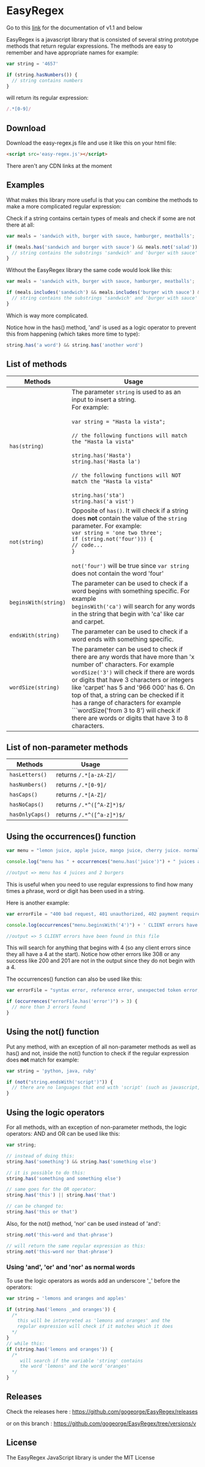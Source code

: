 # EasyRegex

<!-- add a gif -->

Go to this [link](https://github.com/gogeorge/EasyRegex/blob/master/README-v1.md) for the documentation of v1.1 and below

EasyRegex is a javascript library that is consisted of several string prototype methods that return regular expressions. The methods are easy to remember and have appropriate names for example:

```javascript
var string = '4657'

if (string.hasNumbers()) {
  // string contains numbers
}
```

will return its regular expression:

```javascript
/.*[0-9]/
```

## Download


Download the easy-regex.js file and use it like this on your html file:

```html
<script src='easy-regex.js'></script>
```

There aren't any CDN links at the moment


## Examples


What makes this library more useful is that you can combine the methods to make a more complicated regular expression:

Check if a string contains certain types of meals and check if some are not there at all:

```javascript
var meals = 'sandwich with, burger with sauce, hamburger, meatballs';

if (meals.has('sandwich and burger with sauce') && meals.not('salad')) {
  // string contains the substrings 'sandwich' and 'burger with sauce' but not the substring/word 'salad'
}
```

Without the EasyRegex library the same code would look like this:

```javascript
var meals = 'sandwich with, burger with sauce, hamburger, meatballs';

if (meals.includes('sandwich') && meals.includes('burger with sauce') && meals.match(/.*^(?!.*salad).*$/)) {
  // string contains the substrings 'sandwich' and 'burger with sauce' but not the substring/word 'salad'
}
```

Which is way more complicated.

<!-- link to logic operator title -->

Notice how in the has() method, 'and' is used as a logic operator to prevent this from happening (which takes more time to type):
```javascript
string.has('a word') && string.has('another word')
```

## List of methods
<!-- 
  content of the table:
  - has()
  - not()
  - beginsWith()
  - endsWith()
  - wordSize()
-->

| Methods  | Usage |
| ------------- | ------------- |
|```has(string)```| The parameter ```string``` is used to as an input to insert a string. <br />For example: <br /> <br />```var string = "Hasta la vista";```<br /><br />```// the following functions will match the "Hasta la vista"```<br /><br />```string.has('Hasta')```<br />```string.has('Hasta la')```<br /><br />```// the following functions will NOT match the "Hasta la vista"``` <br /><br />```string.has('sta')``` <br />```string.has('a vist')```|
|```not(string)```| Opposite of ```has()```. It will check if a string does **not** contain the value of the ```string``` parameter. For example: <br /> ```var string = 'one two three';``` <br /> ```if (string.not('four'))) {```<br /> ```// code...``` <br /> ```}``` <br /><br /> ```not('four')``` will be true since ```var string``` does not contain the word 'four' |
|```beginsWith(string)```| The parameter can be used to check if a word begins with something specific. For example <br /> ```beginsWith('ca')``` will search for any words in the string that begin with 'ca' like car and carpet. |
|```endsWith(string)```| The parameter can be used to check if a word ends with something specific. |
|```wordSize(string)```| The parameter can be used to check if there are any words that have more than 'x number of' characters. For example <br /> ```wordSize('3')``` will check if there are words or digits that have 3 characters or integers like 'carpet' has 5 and '966 000' has 6. On top of that, a string can be checked if it has a range of characters for example ```wordSize('from 3 to 8') will check if there are words or digits that have 3 to 8 characters. |
 <!-- check if the wordSize explanation is valid -->


## List of non-parameter methods

| Methods  | Usage |
| ------------- | ------------- |
|```hasLetters()```| returns ```/.*[a-zA-Z]/```|
```hasNumbers()```| returns ```/.*[0-9]/```|
```hasCaps()```| returns ```/.*[A-Z]/```|
```hasNoCaps()```| returns ```/.*^([^A-Z]*)$/```|
```hasOnlyCaps()```| returns ```/.*^([^a-z]*)$/```|

## Using the occurrences() function

```javascript
var menu = "lemon juice, apple juice, mango juice, cherry juice. normal burger, cheeseburger";

console.log("menu has " + occurrences("menu.has('juice')") + " juices and " + occurrences("menu.has('burgers')")+ " burgers");

//output => menu has 4 juices and 2 burgers
```

This is useful when you need to use regular expressions to find how many times a phrase, word or digit has been used in a string.

Here is another example: 

```javascript
var errorFile = "400 bad request, 401 unauthorized, 402 payment required, 403 forbidden, 404 not found, 308 permanent redirect, 200 OK, 201 created";

console.log(occurrences("menu.beginsWith('4')") + ' CLIENT errors have been found in this file');

//output => 5 CLIENT errors have been found in this file
```
This will search for anything that begins with 4 (so any client errors since they all have a 4 at the start). Notice how other errors like 308 or any success like 200 and 201 are not in the output since they do not begin with a 4.

The occurrences() function can also be used like this:

```javascript
var errorFile = "syntax error, reference error, unexpected token error, normal error";

if (occurrences("errorFile.has('error')") > 3) {
  // more than 3 errors found
}
```

## Using the not() function

Put any method, with an exception of all non-parameter methods as well as has() and not, inside the not() function to check if the regular expression does **not** match for example:

```javascript
var string = 'python, java, ruby'

if (not("string.endsWith('script')")) {
  // there are no languages that end with 'script' (such as javascript, applescript, typescript etc)
}
```

## Using the logic operators

For all methods, with an exception of non-parameter methods, the logic operators: AND and OR can be used like this:

```javascript
var string;

// instead of doing this:
string.has('something') && string.has('something else')

// it is possible to do this:
string.has('something and something else')

// same goes for the OR operator:
string.has('this') || string.has('that')

// can be changed to:
string.has('this or that')
```
Also, for the not() method, 'nor' can be used instead of 'and':

```javascript
string.not('this-word and that-phrase')

// will return the same regular expression as this:
string.not('this-word nor that-phrase')
```

### Using 'and', 'or' and 'nor' as normal words

To use the logic operators as words add an underscore '_' before the operators:

```javascript
var string = 'lemons and oranges and apples'

if (string.has('lemons _and oranges')) {
  /* 
    this will be interpreted as 'lemons and oranges' and the 
    regular expression will check if it matches which it does
  */
}
// while this:
if (string.has('lemons and oranges')) {
  /* 
     will search if the variable 'string' contains 
     the word 'lemons' and the word 'oranges'
  */
}
```
  
## Releases

Check the releases here : 
https://github.com/gogeorge/EasyRegex/releases

or on this branch :
https://github.com/gogeorge/EasyRegex/tree/versions/v

## License

The EasyRegex JavaScript library is under the MIT License

